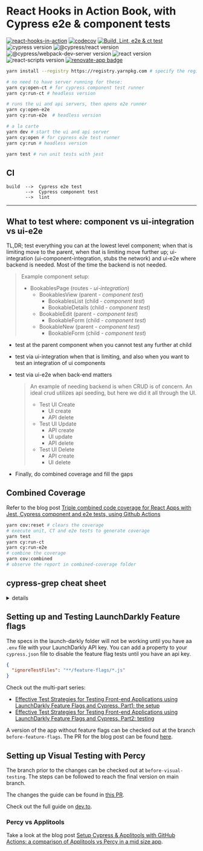 # React Hooks in Action Book, with Cypress e2e & component tests

[![react-hooks-in-action](https://img.shields.io/endpoint?url=https://dashboard.cypress.io/badge/detailed/nr3y7v/main&style=plastic&logo=cypress)](https://dashboard.cypress.io/projects/nr3y7v/runs) [![codecov](https://codecov.io/gh/muratkeremozcan/react-hooks-in-action-with-cypress/branch/main/graph/badge.svg?token=PG4Z1HKVUE)](https://codecov.io/gh/muratkeremozcan/react-hooks-in-action-with-cypress) [![Build, Lint, e2e & ct test](https://github.com/muratkeremozcan/react-hooks-in-action-with-cypress/actions/workflows/main.yml/badge.svg?branch=main&event=push)](https://github.com/muratkeremozcan/react-hooks-in-action-with-cypress/actions/workflows/main.yml)
![cypress version](https://img.shields.io/badge/cypress-12.0.1-brightgreen) ![@cypress/react version](https://img.shields.io/badge/@cypress/react-5.12.5-brightgreen) ![@cypress/webpack-dev-server version](https://img.shields.io/badge/@cypress/webpack--dev--server-1.8.4-brightgreen) ![react version](https://img.shields.io/badge/react-18.2.0-brightgreen) ![react-scripts version](https://img.shields.io/badge/react--scripts-4.0.3-brightgreen) [![renovate-app badge][renovate-badge]][renovate-app]

[renovate-badge]: https://img.shields.io/badge/renovate-app-blue.svg
[renovate-app]: https://renovateapp.com/

```bash
yarn install --registry https://registry.yarnpkg.com # specify the registry in case you are using a proprietary registry

# no need to have server running for these:
yarn cy:open-ct # for cypress component test runner
yarn cy:run-ct # headless version

# runs the ui and api servers, then opens e2e runner
yarn cy:open-e2e
yarn cy:run-e2e  # headless version

# a la carte
yarn dev # start the ui and api server
yarn cy:open # for cypress e2e test runner
yarn cy:run # headless version

yarn test # run unit tests with jest
```

## CI

```
build  -->  Cypress e2e test
       -->  Cypress component test
       -->  lint
```

---

## What to test where: component vs ui-integration vs ui-e2e

TL,DR; test everything you can at the lowest level component; when that is limiting move to the parent, when that is limiting move further up; ui-integration (ui-component-integration, stubs the network) and ui-e2e where backend is needed. Most of the time the backend is not needed.

> Example component setup:
>
> - BookablesPage (routes - _ui-integration_)
>   - BookablesView (parent - _component test_)
>     - BookablesList (child - _component test_)
>     - BookableDetails (child - _component test_)
>   - BookableEdit (parent - _component test_)
>     - BookableForm (child - _component test_)
>   - BookableNew (parent - _component test_)
>     - BookableForm (child - _component test_)

- test at the parent component when you cannot test any further at child

- test via ui-integration when that is limiting, and also when you want to test an integration of ui components

- test via ui-e2e when back-end matters

  > An example of needing backend is when CRUD is of concern.
  > An ideal crud utilizes api seeding, but here we did it all through the UI.
  >
  > - Test UI Create
  >   - UI create
  >   - API delete
  > - Test UI Update
  >   - API create
  >   - UI update
  >   - API delete
  > - Test UI Delete
  >   - API create
  >   - UI delete

- Finally, do combined coverage and fill the gaps

## Combined Coverage

Refer to the blog post [Triple combined code coverage for React Apps with Jest, Cypress component and e2e tests, using Github Actions](https://dev.to/muratkeremozcan/triple-combined-code-coverage-for-react-apps-with-jest-cypress-component-and-e2e-tests-using-github-actions-1icc)

```bash
yarn cov:reset # clears the coverage
# execute unit, CT and e2e tests to generate coverage
yarn test
yarn cy:run-ct
yarn cy:run-e2e
# combine the coverage
yarn cov:combined
# observe the report in combined-coverage folder
```

## cypress-grep cheat sheet

<details><summary>details</summary>

```bash
# note: can use run or open

# strings
yarn cy:run --env grep=retainment # run by a string in the spec file
yarn cy:run --env grep="Bookable details retainment" # multiple words

# solo spec; no skipped tests in results
yarn cy:run --env grep="Bookable details retainment" --spec 'cypress/integration/retainment.spec.js'
yarn cy:run --env grep="Bookable details retainment",grepFilterSpecs=true # newer way
yarn cy:open --env grep="Bookable details retainment",grepFilterSpecs=true,grepOmitFiltered=true # omits greyed out tests, good for open mode

# tags
yarn cy:run --env grepTags=@smoke # run by a tag in the spec file
# logic combos
yarn cy:run --env grepTags="@smoke @routes" # OR
yarn cy:run --env grepTags="@appJs+@routes" # AND

# reversion
yarn cy:run --env grep=-sanity # runs the tests without sanity string in the spec
yarn cy:run --env grep="- abcs" # string variant
yarn cy:run --env grepTags="-@routes" # tags, can drop quotes if single tag


# mix string and tag, AND logic
yarn cy:run --env grep="routes",grepTags="@appJs"

# burn; run it x times
yarn cy:run --env grepTags=@smoke,burn=10

# run untagged tests
yarn cy:run --env grepUntagged=true

# run a component test (filtering does not work with component tests yet)
# wait for Cypress 10
yarn cy:run-ct --env grep="BookingsPage",grepFilterSpecs=true,grepOmitFiltered=true

```

</details>

## Setting up and Testing LaunchDarkly Feature flags

The specs in the launch-darkly folder will not be working until you have aa `.env` file with your LaunchDarkly API key. You can add a property to your `cypress.json` file to disable the feature flag tests until you have an api key.

```json
{
  "ignoreTestFiles": "**/feature-flags/*.js"
}
```

Check out the multi-part series:

- [Effective Test Strategies for Testing Front-end Applications using LaunchDarkly Feature Flags and Cypress. Part1: the setup](https://dev.to/muratkeremozcan/effective-test-strategies-for-testing-front-end-applications-using-launchdarkly-feature-flags-and-cypress-part1-the-setup-jfp)
- [Effective Test Strategies for Testing Front-end Applications using LaunchDarkly Feature Flags and Cypress. Part2: testing](https://dev.to/muratkeremozcan/effective-test-strategies-for-testing-front-end-applications-using-launchdarkly-feature-flags-and-cypress-part2-testing-2c72)

A version of the app without feature flags can be checked out at the branch `before-feature-flags`. The PR for the blog post can be found [here](https://github.com/muratkeremozcan/react-hooks-in-action-with-cypress/pull/76).

## Setting up Visual Testing with Percy

The branch prior to the changes can be checked out at `before-visual-testing`. The steps can be followed to reach the final version on main branch.

The changes the guide can be found in [this PR](https://github.com/muratkeremozcan/react-hooks-in-action-with-cypress/pull/99).

Check out the full guide on [dev.to](https://dev.to/muratkeremozcan/painlessly-setup-cypress-percy-with-github-actions-in-minutes-1aki).

### Percy vs Applitools

Take a look at the blog post [Setup Cypress & Applitools with GitHub Actions: a comparison of Applitools vs Percy in a mid size app](https://dev.to/muratkeremozcan/setup-cypress-applitools-with-github-actions-a-comparison-of-applitools-vs-percy-in-a-mid-size-app-43ij).
